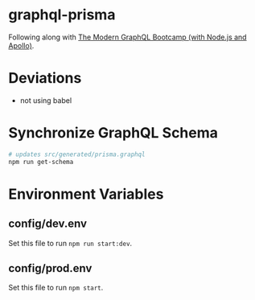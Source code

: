 # graphql-prisma

Following along with [The Modern GraphQL Bootcamp (with Node.js and Apollo)](https://www.udemy.com/course/graphql-bootcamp).

# Deviations

* not using babel

# Synchronize GraphQL Schema

```bash
# updates src/generated/prisma.graphql
npm run get-schema
```

# Environment Variables

## config/dev.env
Set this file to run `npm run start:dev`.

## config/prod.env
Set this file to run `npm start`.

